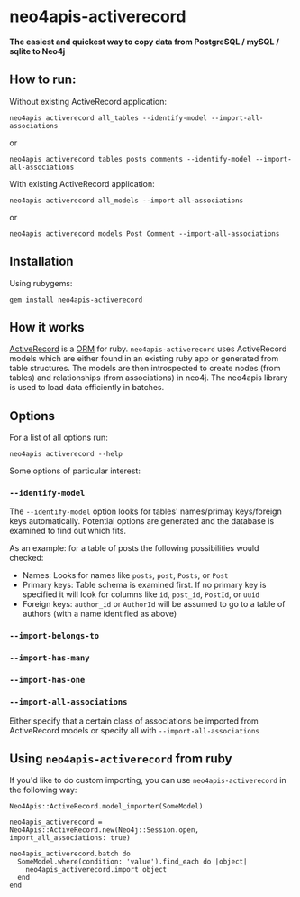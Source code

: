 # neo4apis-activerecord

**The easiest and quickest way to copy data from PostgreSQL / mySQL / sqlite to Neo4j**

## How to run:

Without existing ActiveRecord application:

    neo4apis activerecord all_tables --identify-model --import-all-associations

or

    neo4apis activerecord tables posts comments --identify-model --import-all-associations

With existing ActiveRecord application:

    neo4apis activerecord all_models --import-all-associations

or

    neo4apis activerecord models Post Comment --import-all-associations

## Installation

Using rubygems:

    gem install neo4apis-activerecord

## How it works

[ActiveRecord](http://guides.rubyonrails.org/active_record_basics.html) is a [ORM](http://en.wikipedia.org/wiki/Object-relational_mapping) for ruby.  `neo4apis-activerecord` uses ActiveRecord models which are either found in an existing ruby app or generated from table structures.  The models are then introspected to create nodes (from tables) and relationships (from associations) in neo4j.  The neo4apis library is used to load data efficiently in batches.

## Options

For a list of all options run:

    neo4apis activerecord --help

Some options of particular interest:

### `--identify-model`

The `--identify-model` option looks for tables' names/primay keys/foreign keys automatically.  Potential options are generated and the database is examined to find out which fits.

As an example: for a table of posts the following possibilities would checked:

 * Names: Looks for names like `posts`, `post`, `Posts`, or `Post`
 * Primary keys: Table schema is examined first.  If no primary key is specified it will look for columns like `id`, `post_id`, `PostId`, or `uuid`
 * Foreign keys: `author_id` or `AuthorId` will be assumed to go to a table of authors (with a name identified as above)

### `--import-belongs-to`
### `--import-has-many`
### `--import-has-one`
### `--import-all-associations`

Either specify that a certain class of associations be imported from ActiveRecord models or specify all with `--import-all-associations`

## Using `neo4apis-activerecord` from ruby

If you'd like to do custom importing, you can use `neo4apis-activerecord` in the following way:

    Neo4Apis::ActiveRecord.model_importer(SomeModel)

    neo4apis_activerecord = Neo4Apis::ActiveRecord.new(Neo4j::Session.open, import_all_associations: true)

    neo4apis_activerecord.batch do
      SomeModel.where(condition: 'value').find_each do |object|
        neo4apis_activerecord.import object
      end
    end

